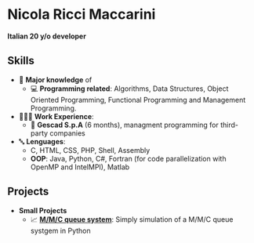 # Nicola Ricci Maccarini
**Italian 20 y/o developer**

## Skills

- 🧠 **Major knowledge** of
  - 💻 **Programming related**: Algorithms, Data Structures, Object Oriented Programming, Functional Programming and Management Programming.
- 👨🏻‍💻 **Work Experience**:
  - 🏢 **Gescad S.p.A** (6 months), managment programming for third-party companies
- 🔤 **Lenguages**:
  - C, HTML, CSS, PHP, Shell, Assembly
  - **OOP**: Java, Python, C#, Fortran (for code parallelization with OpenMP and IntelMPI), Matlab

## Projects 

- **Small Projects**
  - 📈 [**M/M/C queue system**](https://github.com/nicolariccimaccarini/Simulation-of-an-MMC-queue-system): Simply simulation of a M/M/C queue systgem in Python
